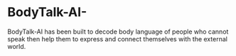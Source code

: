 # BodyTalk-AI-
BodyTalk-AI has been built to decode body language of people who cannot speak then help them to express and connect themselves with the external world.
